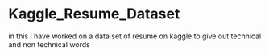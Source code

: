 # Kaggle_Resume_Dataset
in this i have worked on a data set of resume on kaggle to give out technical and non technical words
